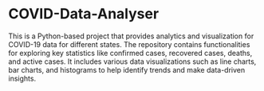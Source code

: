 # COVID-Data-Analyser
This is a Python-based project that provides analytics and visualization for COVID-19 data for different states.
The repository contains functionalities for exploring key statistics like confirmed cases, recovered cases, deaths, and active cases. It includes various data visualizations such as line charts, bar charts, and histograms to help identify trends and make data-driven insights.
